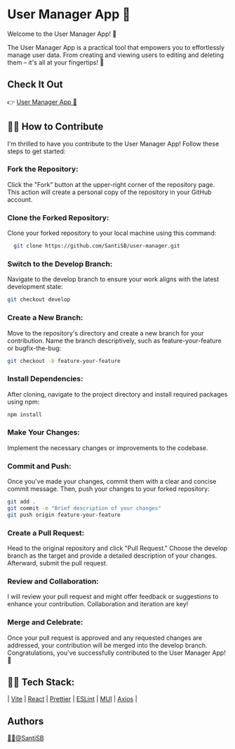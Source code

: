 
# User Manager App 👥 

Welcome to the User Manager App! 👋

The User Manager App is a practical tool that empowers you to effortlessly manage user data. From creating and viewing users to editing and deleting them – it's all at your fingertips! 🚀

## Check It Out
👉 [User Manager App 👥](https://santisb.github.io/user-manager/) 

## 👨‍💻 How to Contribute
I'm thrilled to have you contribute to the User Manager App!
Follow these steps to get started:

### Fork the Repository: 
Click the "Fork" button at the upper-right corner of the repository page. This action will create a personal copy of the repository in your GitHub account.

### Clone the Forked Repository: 
Clone your forked repository to your local machine using this command:

```bash
  git clone https://github.com/SantiSB/user-manager.git
```

### Switch to the Develop Branch: 
Navigate to the develop branch to ensure your work aligns with the latest development state:

```bash
git checkout develop
```

### Create a New Branch: 
Move to the repository's directory and create a new branch for your contribution. Name the branch descriptively, such as feature-your-feature or bugfix-the-bug:

```bash
git checkout -b feature-your-feature
```

### Install Dependencies: 
After cloning, navigate to the project directory and install required packages using npm:

```bash
npm install
```

### Make Your Changes: 
Implement the necessary changes or improvements to the codebase.

### Commit and Push: 
Once you've made your changes, commit them with a clear and concise commit message. Then, push your changes to your forked repository:

```bash
git add .
git commit -m "Brief description of your changes"
git push origin feature-your-feature
```
### Create a Pull Request: 
Head to the original repository and click "Pull Request." Choose the develop branch as the target and provide a detailed description of your changes. Afterward, submit the pull request.

### Review and Collaboration: 
I will review your pull request and might offer feedback or suggestions to enhance your contribution. Collaboration and iteration are key!

### Merge and Celebrate: 
Once your pull request is approved and any requested changes are addressed, your contribution will be merged into the develop branch. Congratulations, you've successfully contributed to the User Manager App! 🎉

## 👨‍💻 Tech Stack:
 | [Vite](https://vitejs.dev/)
 | [React](https://es.react.dev/)
 | [Prettier](https://prettier.io/)
 | [ESLint](https://eslint.org/)
 | [MUI](https://mui.com/)
 | [Axios](https://axios-http.com/docs/intro) 
 | 

## Authors
[🐱‍💻@SantiSB](https://github.com/SantiSB)
